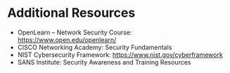 # Additional Resources

- OpenLearn – Network Security Course: https://www.open.edu/openlearn/  
- CISCO Networking Academy: Security Fundamentals  
- NIST Cybersecurity Framework: https://www.nist.gov/cyberframework  
- SANS Institute: Security Awareness and Training Resources

